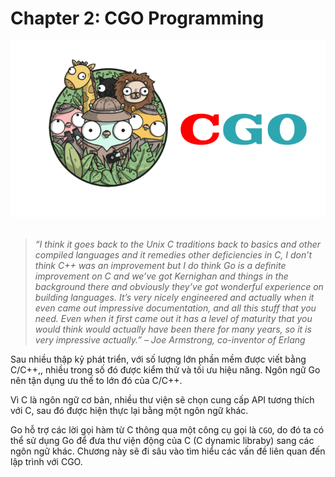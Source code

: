 # Chapter 2: CGO Programming

<div align="center">
	<img src="../images/ch2.png">
	<br/>
	<span align="center">
		<i></i>
	</span>
</div>
<br/>

>*“I think it goes back to the Unix C traditions back to basics and other compiled languages and it remedies other deficiencies in C, I don’t think C++ was an improvement but I do think Go is a definite improvement on C and we’ve got Kernighan and things in the background there and obviously they’ve got wonderful experience on building languages. It’s very nicely engineered and actually when it even came out impressive documentation, and all this stuff that you need. Even when it first came out it has a level of maturity that you would think would actually have been there for many years, so it is very impressive actually.” – Joe Armstrong, co-inventor of Erlang*

Sau nhiều thập kỷ phát triển, với số lượng lớn phần mềm được viết bằng C/C++,, nhiều trong số đó được kiểm thử và tối ưu hiệu năng. Ngôn ngữ Go nên tận dụng ưu thế to lớn đó của C/C++.

Vì C là ngôn ngữ cơ bản, nhiều thư viện sẽ chọn cung cấp API tương thích với C, sau đó được hiện thực lại bằng một ngôn ngữ khác.

Go hỗ trợ các lời gọi hàm từ C thông qua một công cụ gọi là `CGO`, do đó ta có thể sử dụng Go để đưa thư viện động của C (C dynamic libraby) sang các ngôn ngữ khác. Chương này sẽ đi sâu vào tìm hiểu các vấn đề liên quan đến lập trình với CGO.
